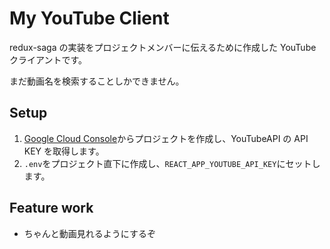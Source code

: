 # My YouTube Client

redux-saga の実装をプロジェクトメンバーに伝えるために作成した YouTube クライアントです。

まだ動画名を検索することしかできません。

## Setup

1. [Google Cloud Console](https://developers.google.com/youtube/registering_an_application?hl=ja)からプロジェクトを作成し、YouTubeAPI の API KEY を取得します。
1. `.env`をプロジェクト直下に作成し、`REACT_APP_YOUTUBE_API_KEY`にセットします。

## Feature work

- ちゃんと動画見れるようにするぞ
